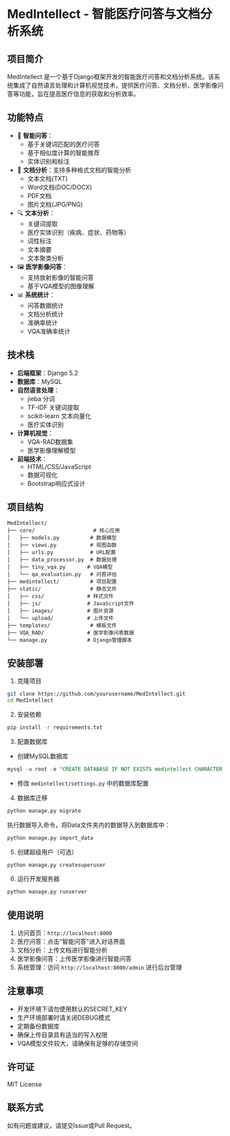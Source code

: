 # MedIntellect - 智能医疗问答与文档分析系统

## 项目简介
MedIntellect 是一个基于Django框架开发的智能医疗问答和文档分析系统。该系统集成了自然语言处理和计算机视觉技术，提供医疗问答、文档分析、医学影像问答等功能，旨在提高医疗信息的获取和分析效率。

## 功能特点
- 💬 **智能问答**：
  - 基于关键词匹配的医疗问答
  - 基于相似度计算的智能推荐
  - 实体识别和标注
- 📄 **文档分析**：支持多种格式文档的智能分析
  - 文本文档(TXT)
  - Word文档(DOC/DOCX)
  - PDF文档
  - 图片文档(JPG/PNG)
- 🔍 **文本分析**：
  - 关键词提取
  - 医疗实体识别（疾病、症状、药物等）
  - 词性标注
  - 文本摘要
  - 文本聚类分析
- 🖼️ **医学影像问答**：
  - 支持放射影像的智能问答
  - 基于VQA模型的图像理解
- 📊 **系统统计**：
  - 问答数据统计
  - 文档分析统计
  - 准确率统计
  - VQA准确率统计

## 技术栈
- **后端框架**：Django 5.2
- **数据库**：MySQL
- **自然语言处理**：
  - jieba 分词
  - TF-IDF 关键词提取
  - scikit-learn 文本向量化
  - 医疗实体识别
- **计算机视觉**：
  - VQA-RAD数据集
  - 医学影像理解模型
- **前端技术**：
  - HTML/CSS/JavaScript
  - 数据可视化
  - Bootstrap响应式设计

## 项目结构
```
MedIntellect/
├── core/                   # 核心应用
│   ├── models.py          # 数据模型
│   ├── views.py           # 视图函数
│   ├── urls.py            # URL配置
│   ├── data_processor.py  # 数据处理
│   ├── tiny_vqa.py       # VQA模型
│   └── qa_evaluation.py   # 问答评估
├── medintellect/          # 项目配置
├── static/                # 静态文件
│   ├── css/              # 样式文件
│   ├── js/               # JavaScript文件
│   ├── images/           # 图片资源
│   └── upload/           # 上传文件
├── templates/             # 模板文件
├── VQA_RAD/              # 医学影像问答数据
└── manage.py             # Django管理脚本
```

## 安装部署
1. 克隆项目
```bash
git clone https://github.com/yourusername/MedIntellect.git
cd MedIntellect
```

2. 安装依赖
```bash
pip install -r requirements.txt
```

3. 配置数据库
- 创建MySQL数据库
```sql
mysql -u root -e "CREATE DATABASE IF NOT EXISTS medintellect CHARACTER SET utf8mb4 COLLATE utf8mb4_unicode_ci;"
```
- 修改 `medintellect/settings.py` 中的数据库配置

4. 数据库迁移
```bash
python manage.py migrate
```
执行数据导入命令，将Data文件夹内的数据导入到数据库中：
```bash
python manage.py import_data
```

5. 创建超级用户（可选）
```bash
python manage.py createsuperuser
```

6. 运行开发服务器
```bash
python manage.py runserver
```

## 使用说明
1. 访问首页：`http://localhost:8000`
2. 医疗问答：点击"智能问答"进入对话界面
3. 文档分析：上传文档进行智能分析
4. 医学影像问答：上传医学影像进行智能问答
5. 系统管理：访问 `http://localhost:8000/admin` 进行后台管理

## 注意事项
- 开发环境下请勿使用默认的SECRET_KEY
- 生产环境部署时请关闭DEBUG模式
- 定期备份数据库
- 确保上传目录具有适当的写入权限
- VQA模型文件较大，请确保有足够的存储空间

## 许可证
MIT License

## 联系方式
如有问题或建议，请提交Issue或Pull Request。
